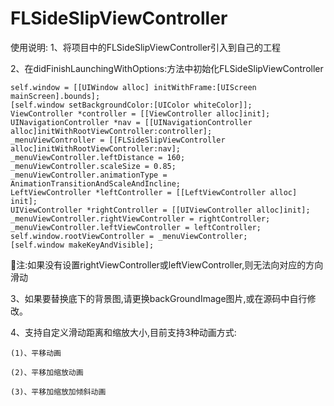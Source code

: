 # FLSideSlipViewController

使用说明:
1、将项目中的FLSideSlipViewController引入到自己的工程

2、在didFinishLaunchingWithOptions:方法中初始化FLSideSlipViewController

	self.window = [[UIWindow alloc] initWithFrame:[UIScreen mainScreen].bounds];
    [self.window setBackgroundColor:[UIColor whiteColor]];
    ViewController *controller = [[ViewController alloc]init];
    UINavigationController *nav = [[UINavigationController alloc]initWithRootViewController:controller];
    _menuViewController = [[FLSideSlipViewController alloc]initWithRootViewController:nav];
    _menuViewController.leftDistance = 160;
    _menuViewController.scaleSize = 0.85;
    _menuViewController.animationType = AnimationTransitionAndScaleAndIncline;
    LeftViewController *leftController = [[LeftViewController alloc] init];
    UIViewController *rightController = [[UIViewController alloc]init];
    _menuViewController.rightViewController = rightController;
    _menuViewController.leftViewController = leftController;
    self.window.rootViewController = _menuViewController;
    [self.window makeKeyAndVisible];
     
注:如果没有设置rightViewController或leftViewController,则无法向对应的方向滑动

3、如果要替换底下的背景图,请更换backGroundImage图片,或在源码中自行修改。

4、支持自定义滑动距离和缩放大小,目前支持3种动画方式:

	(1)、平移动画 

	(2)、平移加缩放动画
 
	(3)、平移加缩放加倾斜动画
